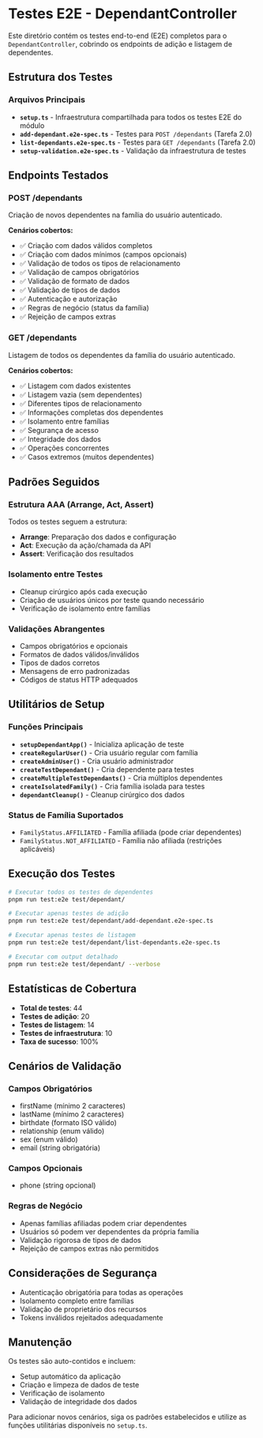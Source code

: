 # Testes E2E - DependantController

Este diretório contém os testes end-to-end (E2E) completos para o `DependantController`, cobrindo os endpoints de adição e listagem de dependentes.

## Estrutura dos Testes

### Arquivos Principais

- **`setup.ts`** - Infraestrutura compartilhada para todos os testes E2E do módulo
- **`add-dependant.e2e-spec.ts`** - Testes para `POST /dependants` (Tarefa 2.0)
- **`list-dependants.e2e-spec.ts`** - Testes para `GET /dependants` (Tarefa 2.0)
- **`setup-validation.e2e-spec.ts`** - Validação da infraestrutura de testes

## Endpoints Testados

### POST /dependants
Criação de novos dependentes na família do usuário autenticado.

**Cenários cobertos:**
- ✅ Criação com dados válidos completos
- ✅ Criação com dados mínimos (campos opcionais)
- ✅ Validação de todos os tipos de relacionamento
- ✅ Validação de campos obrigatórios
- ✅ Validação de formato de dados
- ✅ Validação de tipos de dados
- ✅ Autenticação e autorização
- ✅ Regras de negócio (status da família)
- ✅ Rejeição de campos extras

### GET /dependants
Listagem de todos os dependentes da família do usuário autenticado.

**Cenários cobertos:**
- ✅ Listagem com dados existentes
- ✅ Listagem vazia (sem dependentes)
- ✅ Diferentes tipos de relacionamento
- ✅ Informações completas dos dependentes
- ✅ Isolamento entre famílias
- ✅ Segurança de acesso
- ✅ Integridade dos dados
- ✅ Operações concorrentes
- ✅ Casos extremos (muitos dependentes)

## Padrões Seguidos

### Estrutura AAA (Arrange, Act, Assert)
Todos os testes seguem a estrutura:
- **Arrange**: Preparação dos dados e configuração
- **Act**: Execução da ação/chamada da API
- **Assert**: Verificação dos resultados

### Isolamento entre Testes
- Cleanup cirúrgico após cada execução
- Criação de usuários únicos por teste quando necessário
- Verificação de isolamento entre famílias

### Validações Abrangentes
- Campos obrigatórios e opcionais
- Formatos de dados válidos/inválidos
- Tipos de dados corretos
- Mensagens de erro padronizadas
- Códigos de status HTTP adequados

## Utilitários de Setup

### Funções Principais

- **`setupDependantApp()`** - Inicializa aplicação de teste
- **`createRegularUser()`** - Cria usuário regular com família
- **`createAdminUser()`** - Cria usuário administrador
- **`createTestDependant()`** - Cria dependente para testes
- **`createMultipleTestDependants()`** - Cria múltiplos dependentes
- **`createIsolatedFamily()`** - Cria família isolada para testes
- **`dependantCleanup()`** - Cleanup cirúrgico dos dados

### Status de Família Suportados

- `FamilyStatus.AFFILIATED` - Família afiliada (pode criar dependentes)
- `FamilyStatus.NOT_AFFILIATED` - Família não afiliada (restrições aplicáveis)

## Execução dos Testes

```bash
# Executar todos os testes de dependentes
pnpm run test:e2e test/dependant/

# Executar apenas testes de adição
pnpm run test:e2e test/dependant/add-dependant.e2e-spec.ts

# Executar apenas testes de listagem
pnpm run test:e2e test/dependant/list-dependants.e2e-spec.ts

# Executar com output detalhado
pnpm run test:e2e test/dependant/ --verbose
```

## Estatísticas de Cobertura

- **Total de testes**: 44
- **Testes de adição**: 20
- **Testes de listagem**: 14
- **Testes de infraestrutura**: 10
- **Taxa de sucesso**: 100%

## Cenários de Validação

### Campos Obrigatórios
- firstName (mínimo 2 caracteres)
- lastName (mínimo 2 caracteres)
- birthdate (formato ISO válido)
- relationship (enum válido)
- sex (enum válido)
- email (string obrigatória)

### Campos Opcionais
- phone (string opcional)

### Regras de Negócio
- Apenas famílias afiliadas podem criar dependentes
- Usuários só podem ver dependentes da própria família
- Validação rigorosa de tipos de dados
- Rejeição de campos extras não permitidos

## Considerações de Segurança

- Autenticação obrigatória para todas as operações
- Isolamento completo entre famílias
- Validação de proprietário dos recursos
- Tokens inválidos rejeitados adequadamente

## Manutenção

Os testes são auto-contidos e incluem:
- Setup automático da aplicação
- Criação e limpeza de dados de teste
- Verificação de isolamento
- Validação de integridade dos dados

Para adicionar novos cenários, siga os padrões estabelecidos e utilize as funções utilitárias disponíveis no `setup.ts`.